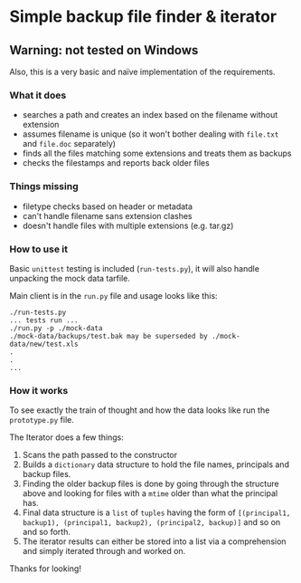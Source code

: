 # Simple backup file finder & iterator

## Warning: not tested on Windows


Also, this is a very basic and naïve implementation of the requirements.

### What it does


* searches a path and creates an index based on the filename without extension
* assumes filename is unique (so it won't bother dealing with `file.txt` and `file.doc` separately)
* finds all the files matching some extensions and treats them as backups
* checks the filestamps and reports back older files

### Things missing

* filetype checks based on header or metadata
* can't handle filename sans extension clashes
* doesn't handle files with multiple extensions (e.g. tar.gz)


### How to use it


Basic `unittest` testing is included (`run-tests.py`), it will also handle unpacking the mock data tarfile.

Main client is in the `run.py` file and usage looks like this:

```
./run-tests.py
... tests run ...
./run.py -p ./mock-data
./mock-data/backups/test.bak may be superseded by ./mock-data/new/test.xls
.
.
...
```

### How it works

To see exactly the train of thought and how the data looks like run the `prototype.py` file.

The Iterator does a few things:

1. Scans the path passed to the constructor
2. Builds a `dictionary` data structure to hold the file names, principals and backup files.
3. Finding the older backup files is done by going through the structure above and looking for files with a `mtime` older than what the principal has.
4. Final data structure is a `list` of `tuples` having the form of `[(principal1, backup1), (principal1, backup2), (principal2, backup)]` and so on and so forth.
5. The iterator results can either be stored into a list via a comprehension and simply iterated through and worked on.


Thanks for looking!
